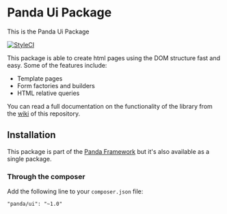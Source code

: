 # Panda Ui Package

This is the Panda Ui Package

[![StyleCI](https://styleci.io/repos/55763384/shield)](https://styleci.io/repos/55763384)

This package is able to create html pages using the DOM structure fast and easy. Some of the features include:
- Template pages
- Form factories and builders
- HTML relative queries

You can read a full documentation on the functionality of the library from the [wiki](https://github.com/PandaPlatform/panda-ui-php/wiki) of this repository.

## Installation

This package is part of the [Panda Framework](https://github.com/PandaPlatform/panda-framework) but it's also available as a single package.

### Through the composer

Add the following line to your `composer.json` file:

```
"panda/ui": "~1.0"
```
